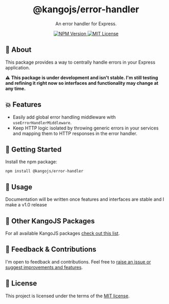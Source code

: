 <div align="center">
<h1>@kangojs/error-handler</h1>
<p>An error handler for Express.</p>

<div>
  <a href="https://www.npmjs.com/package/@kangojs/error-handler" target="_blank">
    <img src="https://img.shields.io/npm/v/@kangojs/error-handler?style=flat-square" alt="NPM Version" />
  </a>
  <a href="https://choosealicense.com/licenses/mit/" target="_blank">
    <img src="https://img.shields.io/npm/l/@kangojs/error-handler?style=flat-square" alt="MIT License" />
  </a>
</div>
</div>

## 🤔 About
This package provides a way to centrally handle errors in your Express application.

⚠️ **This package is under development and isn't stable. I'm still testing and refining it right now so interfaces and functionality may change at any time.**

## 💥 Features
- Easily add global error handling middleware with `useErrorHandlerMiddleware`.
- Keep HTTP logic isolated by throwing generic errors in your services and mapping them to HTTP responses in the error handler.

## 🚀 Getting Started
Install the npm package:
```shell
npm install @kangojs/error-handler
```

## 👷 Usage
Documentation will be written once features and interfaces are stable and I make a v1.0 release

## 🧰 Other KangoJS Packages
For all available KangoJS packages [check out this list](https://github.com/kangojs/kangojs#-other-kangojs-packages).

## 💬 Feedback & Contributions
I'm open to feedback and contributions. Feel free to [raise an issue or suggest improvements and features](https://github.com/kangojs/kangojs/issues).

## 📝 License
This project is licensed under the terms of the [MIT license](https://choosealicense.com/licenses/mit/).
